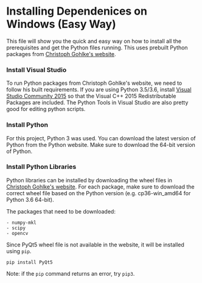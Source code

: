 # Installing Dependenices on Windows (Easy Way) #

This file will show you the quick and easy way on how to install all the
prerequisites and get the Python files running. This uses prebuilt Python packages from [Christoph
Gohlke's website](http://www.lfd.uci.edu/~gohlke/pythonlibs/).

### Install Visual Studio ###

To run Python packages from Christoph Gohlke's website, we need to follow his
built requirements. If you are using Python 3.5/3.6, install [Visual Studio
Community 2015](https://www.visualstudio.com/downloads/) so that the Visual
C++ 2015 Redistributable Packages are included. The Python Tools in Visual Studio are also pretty good for editing python scripts.

### Install Python ###

For this project, Python 3 was used. You can download the latest
version of Python from the Python website. Make sure to download the 64-bit
version of Python.

### Install Python Libraries ###

Python libraries can be installed by downloading the wheel files in [Christoph
Gohlke's website](http://www.lfd.uci.edu/~gohlke/pythonlibs/). For each package, make sure to download the correct wheel file
based on the Python version (e.g. cp36-win_amd64 for Python 3.6 64-bit).

The packages that need to be downloaded:
```
- numpy-mkl
- scipy
- opencv
```
Since PyQt5 wheel file is not available in the website, it will be installed using `pip`.

`pip install PyQt5`

Note: if the `pip` command returns an error, try `pip3`.
